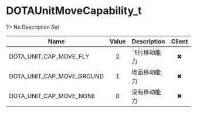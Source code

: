 # DOTAUnitMoveCapability_t
?> No Description Set

Name|Value|Description|Client
--|:--:|--|:--:
DOTA_UNIT_CAP_MOVE_FLY|2|飞行移动能力|✖
DOTA_UNIT_CAP_MOVE_GROUND|1|地面移动能力|✖
DOTA_UNIT_CAP_MOVE_NONE|0|没有移动能力|✖
